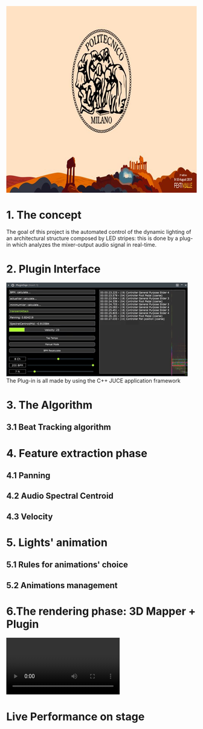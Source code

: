 <p align="center"> <img width="877" height="494" src="images/Festivalle_polimi.JPG" > </p>

# 1. The concept

The goal of this project is the automated control of the dynamic lighting of an architectural structure composed by LED stripes: this is done by a plug-in which analyzes the mixer-output audio signal in real-time.

# 2. Plugin Interface
![gif](images/interface.gif)
The Plug-in is all made by using the C++ JUCE application framework
# 3. The Algorithm
##  3.1 Beat Tracking algorithm

# 4. Feature extraction phase
##  4.1 Panning
##  4.2 Audio Spectral Centroid
##  4.3 Velocity

# 5. Lights' animation 
##  5.1 Rules for animations' choice
##  5.2 Animations management

# 6.The rendering phase: 3D Mapper + Plugin 

![video](images/3dmapper.mp4)

# Live Performance on stage
